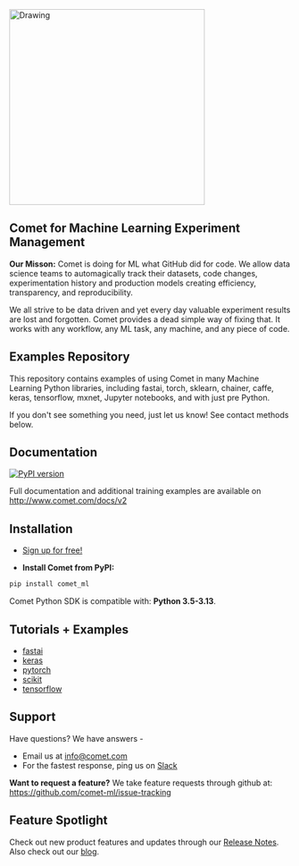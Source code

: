 <img src="https://www.comet.com/images/logo_comet_light.png" width="350" alt="Drawing" style="width: 350px;"/>

## Comet for Machine Learning Experiment Management
**Our Misson:** Comet is doing for ML what GitHub did for code. We allow data science teams to automagically track their datasets, code changes, experimentation history and production models creating efficiency, transparency, and reproducibility. 

We all strive to be data driven and yet every day valuable experiment results are lost and forgotten. Comet provides a dead simple way of fixing that. It works with any workflow, any ML task, any machine, and any piece of code.

## Examples Repository

This repository contains examples of using Comet in many Machine Learning Python libraries, including fastai, torch, sklearn, chainer, caffe, keras, tensorflow, mxnet, Jupyter notebooks, and with just pre Python.

If you don't see something you need, just let us know! See contact methods below.

## Documentation
[![PyPI version](https://badge.fury.io/py/comet-ml.svg)](https://badge.fury.io/py/comet-ml)

Full documentation and additional training examples are available on http://www.comet.com/docs/v2

## Installation

- [Sign up for free!](https://www.comet.com/signup)

- **Install Comet from PyPI:**

```sh
pip install comet_ml
```
Comet Python SDK is compatible with: __Python 3.5-3.13__.

## Tutorials + Examples

- [fastai](https://github.com/comet-ml/comet-examples/tree/master/integrations/model-training/fastai/)
- [keras](https://github.com/comet-ml/comet-examples/tree/master/keras)
- [pytorch](https://github.com/comet-ml/comet-examples/tree/master/pytorch)
- [scikit](https://github.com/comet-ml/comet-examples/tree/master/integrations/model-training/scikit-learn)
- [tensorflow](https://github.com/comet-ml/comet-examples/tree/master/tensorflow)

## Support 
Have questions? We have answers - 
- Email us at <info@comet.com>
- For the fastest response, ping us on [Slack](https://chat.comet.com/)

**Want to request a feature?** 
We take feature requests through github at: https://github.com/comet-ml/issue-tracking

## Feature Spotlight
Check out new product features and updates through our [Release Notes](https://www.comet.com/docs/v2/api-and-sdk/python-sdk/releases/). Also check out our [blog](https://www.comet.com/site/blog/).
